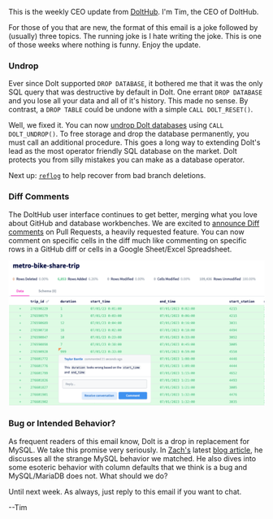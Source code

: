 This is the weekly CEO update from [DoltHub](https://www.dolthub.com/). I'm Tim, the CEO of DoltHub. 

For those of you that are new, the format of this email is a joke followed by (usually) three topics. The running joke is I hate writing the joke. This is one of those weeks where nothing is funny. Enjoy the update. 

### Undrop

Ever since Dolt supported `DROP DATABASE`, it bothered me that it was the only SQL query that was destructive by default in Dolt. One errant `DROP DATABASE` and you lose all your data and all of it's history. This made no sense. By contrast, a `DROP TABLE` could be undone with a simple `CALL DOLT_RESET()`.

Well, we fixed it. You can now [undrop Dolt databases](https://www.dolthub.com/blog/2023-10-18-undrop/) using `CALL DOLT_UNDROP()`. To free storage and drop the database permanently, you must call an additional procedure. This goes a long way to extending Dolt's lead as the most operator friendly SQL database on the market. Dolt protects you from silly mistakes you can make as a database operator.

Next up: [`reflog`](https://git-scm.com/docs/git-reflog) to help recover from bad branch deletions.

### Diff Comments

The DoltHub user interface continues to get better, merging what you love about GitHub and database workbenches. We are excited to [announce Diff comments](https://www.dolthub.com/blog/2023-10-16-pull-request-diff-comments/) on Pull Requests, a heavily requested feature. You can now comment on specific cells in the diff much like commenting on specific rows in a GitHub diff or cells in a Google Sheet/Excel Spreadsheet. 

[![Diff comments](../images/comments-on-diff.png)](https://www.dolthub.com/blog/2023-10-16-pull-request-diff-comments/)

### Bug or Intended Behavior?

As frequent readers of this email know, Dolt is a drop in replacement for MySQL. We take this promise very seriously. In [Zach's](https://www.dolthub.com/team#zach) latest [blog article](https://www.dolthub.com/blog/2023-10-13-fixing-mysql-bugs-in-dolt/), he discusses all the strange MySQL behavior we matched. He also dives into some esoteric behavior with column defaults that we think is a bug and MySQL/MariaDB does not. What should we do?

Until next week. As always, just reply to this email if you want to chat.

--Tim